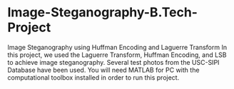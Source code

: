 # Image-Steganography-B.Tech-Project
Image Steganography using Huffman Encoding and Laguerre Transform
In this project, we used the Laguerre Transform, Huffman Encoding, and LSB to achieve image steganography. Several test photos from the USC-SIPI Database have been used. You will need MATLAB for PC with the computational toolbox installed in order to run this project.
